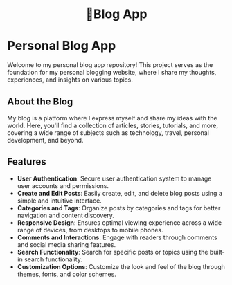 <h1 align="center"><strong>👋Blog App</strong></h1>

# Personal Blog App

Welcome to my personal blog app repository! This project serves as the foundation for my personal blogging website, where I share my thoughts, experiences, and insights on various topics.

## About the Blog

My blog is a platform where I express myself and share my ideas with the world. Here, you'll find a collection of articles, stories, tutorials, and more, covering a wide range of subjects such as technology, travel, personal development, and beyond.

## Features

- **User Authentication**: Secure user authentication system to manage user accounts and permissions.
- **Create and Edit Posts**: Easily create, edit, and delete blog posts using a simple and intuitive interface.
- **Categories and Tags**: Organize posts by categories and tags for better navigation and content discovery.
- **Responsive Design**: Ensures optimal viewing experience across a wide range of devices, from desktops to mobile phones.
- **Comments and Interactions**: Engage with readers through comments and social media sharing features.
- **Search Functionality**: Search for specific posts or topics using the built-in search functionality.
- **Customization Options**: Customize the look and feel of the blog through themes, fonts, and color schemes.

